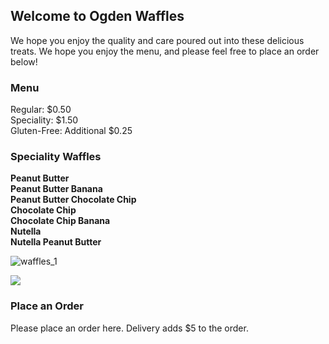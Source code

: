 ## Welcome to Ogden Waffles

We hope you enjoy the quality and care poured out into these delicious treats. We hope you enjoy the menu, and please feel free to place an order below!

### Menu

Regular: $0.50
<br>
Speciality: $1.50
<br>
Gluten-Free: Additional $0.25
<br>

### Speciality Waffles

<b>Peanut Butter</b>
<br>
<b>Peanut Butter Banana</b>
<br>
<b>Peanut Butter Chocolate Chip</b>
<br>
<b>Chocolate Chip</b>
<br>
<b>Chocolate Chip Banana</b>
<br>
<b>Nutella</b>
<br>
<b>Nutella Peanut Butter</b>
<br>



![waffles_1](https://user-images.githubusercontent.com/79684104/109269201-27d86100-77da-11eb-888d-3b88209ad945.jpg)

<img src = "https://user-images.githubusercontent.com/79684104/109269201-27d86100-77da-11eb-888d-3b88209ad945.jpg">


### Place an Order

Please place an order here. Delivery adds $5 to the order. 
